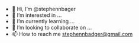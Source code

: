 - 👋 Hi, I’m @stephennbager
- 👀 I’m interested in ...
- 🌱 I’m currently learning ...
- 💞️ I’m looking to collaborate on ...
- 📫 How to reach me stephennbadger@gmail.com

<!---
stephennbager/stephennbager is a ✨ special ✨ repository because its `README.md` (this file) appears on your GitHub profile.
You can click the Preview link to take a look at your changes.
--->
